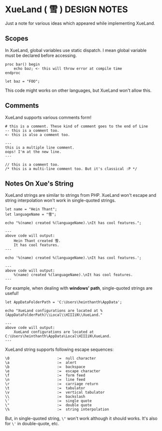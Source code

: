 # XueLand ( 雪 ) DESIGN NOTES

Just a note for various ideas which appeared while implementing XueLand.

## Scopes

In XueLand, global variables use static dispatch. I mean global variable must be declared before accessing.

```
proc bar() begin
    echo baz; <- this will throw error at compile time
endproc

let baz = "FOO";
```

This code might works on other languages, but XueLand won't allow this.

## Comments

XueLand supports various comments form!

```
# this is a comment. These kind of comment goes to the end of Line
-- this is a comment too.
<- this is also a comment too.

---
this is a multiple line comment.
oops! I'm at the new line.
---

// this is a comment too.
/* this is a multi-line comment too. But it's classical :P */
```

## Notes On Xue's String

XueLand strings are similar to strings from PHP. XueLand won't escape and string interpolation won't work in single-quoted strings.

```
let name = "Hein Thant";
let languageName = "雪";

echo "%(name) created %(languageName).\nIt has cool features.";

---
above code will output:
    Hein Thant created 雪.
    It has cool features.
---

echo '%(name) created %(languageName).\nIt has cool features.';

---
above code will output:
    %(name) created %(languageName).\nIt has cool features.
---
```

For example, when dealing with **windows' path**, single-quoted strings are useful!

```
let AppDataFolderPath = 'C:\Users\heinthanth\AppData';

echo "XueLand configurations are located at %(AppDataFolderPath)\\Local\\HIIIiN\\XueLand."

---
above code will output:
    XueLand configurations are located at C:\Users\heinthanth\AppData\Local\HIIIiN\XueLand.
---
```

XueLand string supports following escape sequences:

```
\0                      :=  null character
\a                      :=  alert
\b                      :=  backspace
\e                      :=  escape character
\f                      :=  form feed
\n                      :=  line feed
\r                      :=  carriage return
\t                      :=  tabulator
\v                      :=  vertical tabulator
\\                      :=  backslash
\'                      :=  single quote
\"                      :=  double quote
\%                      :=  string interpolation
```

But, in single-quoted string, `\"` won't work although it should works. It's also for `\'` in double-quote, etc.
